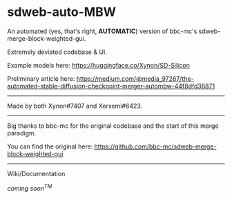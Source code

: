 # sdweb-auto-MBW
An automated (yes, that's right, **AUTOMATIC**) version of bbc-mc's sdweb-merge-block-weighted-gui. 

Extremely deviated codebase & UI.

Example models here: https://huggingface.co/Xynon/SD-Silicon

Preliminary article here: https://medium.com/@media_97267/the-automated-stable-diffusion-checkpoint-merger-autombw-44f8dfd38871

----

Made by both Xynon#7407 and Xerxemi#6423.

----

Big thanks to bbc-mc for the original codebase and the start of this merge paradigm. 

You can find the original here: https://github.com/bbc-mc/sdweb-merge-block-weighted-gui

----

Wiki/Documentation

*coming soon<sup>TM</sup>*
